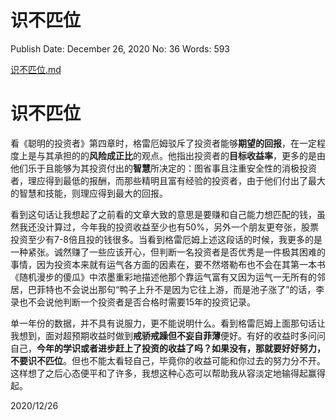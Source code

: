 # 识不匹位

Publish Date: December 26, 2020
No: 36
Words: 593

[识不匹位.md](%E8%AF%86%E4%B8%8D%E5%8C%B9%E4%BD%8D%2007bcf77218c84ca6a27c71d2a55c2532.md)

# 识不匹位

看《聪明的投资者》第四章时，格雷厄姆驳斥了投资者能够**期望的回报**，在一定程度上是与其承担的的**风险成正比**的观点。他指出投资者的**目标收益率**，更多的是由他们乐于且能够为其投资付出的**智慧**所决定的：图省事且注重安全性的消极投资者，理应得到最低的报酬，而那些精明且富有经验的投资者，由于他们付出了最大的智慧和技能，则理应得到最大的回报。

看到这句话让我想起了之前看的文章大致的意思是要赚和自己能力想匹配的钱，虽然我还没计算过，今年我的投资收益至少也有50%，另外一个朋友更夸张，股票投资至少有7-8倍且投的钱很多。当看到格雷厄姆上述这段话的时候，我更多的是一种紧张。诚然赚了一些应该开心，但判断一名投资者是否优秀是一件极其困难的事情，因为投资本来就有运气各方面的因素在，要不然塔勒布也不会在其第一本书《随机漫步的傻瓜》中浓墨重彩地描述他那个靠运气富有又因为运气一无所有的邻居，巴菲特也不会说出那句“鸭子上升不是因为它往上游，而是池子涨了”的话，李录也不会说他判断一个投资者是否合格时需要15年的投资记录。

单一年份的数据，并不具有说服力，更不能说明什么。看到格雷厄姆上面那句话让我想到，面对超预期收益时做到**戒骄戒躁但不妄自菲薄**便好。有好的收益时多问问自己，**今年的学识或者进步赶上了投资的收益了吗？**如果没有，那就要好好努力，不要**识不匹位**。但也不能太看轻自己，毕竟你的收益可能和你过去的努力分不开。这样想了之后心态便平和了许多，我想这种心态可以帮助我从容淡定地输得起赢得起。

2020/12/26